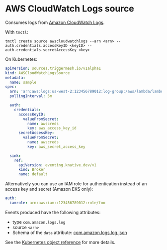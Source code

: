 # AWS CloudWatch Logs source

Consumes logs from [Amazon CloudWatch Logs](https://docs.aws.amazon.com/AmazonCloudWatch/latest/logs/WhatIsCloudWatchLogs.html).

With `tmctl`:

```
tmctl create source awscloudwatchlogs --arn <arn> --auth.credentials.accessKeyID <keyID> --auth.credentials.secretAccessKey <key>
```

On Kubernetes:

```yaml
apiVersion: sources.triggermesh.io/v1alpha1
kind: AWSCloudWatchLogsSource
metadata:
  name: sample
spec:
  arn: 'arn:aws:logs:us-west-2:123456789012:log-group:/aws/lambda/lambdadumper:*'
  pollingInterval: 5m

  auth:
    credentials:
      accessKeyID:
        valueFromSecret:
          name: awscreds
          key: aws_access_key_id
      secretAccessKey:
        valueFromSecret:
          name: awscreds
          key: aws_secret_access_key

  sink:
    ref:
      apiVersion: eventing.knative.dev/v1
      kind: Broker
      name: default
```

Alternatively you can use an IAM role for authentication instead of an access key and secret (Amazon EKS only):

```yaml
auth:
  iamrole: arn:aws:iam::123456789012:role/foo
```

Events produced have the following attributes:

* type `com.amazon.logs.log`
* source `<arn>`
* Schema of the `data` attribute: [com.amazon.logs.log.json](https://raw.githubusercontent.com/triggermesh/triggermesh/main/schemas/com.amazon.logs.log.json)

See the [Kubernetes object reference](../../reference/sources/#sources.triggermesh.io/v1alpha1.AWSCloudWatchLogsSource) for more details.
